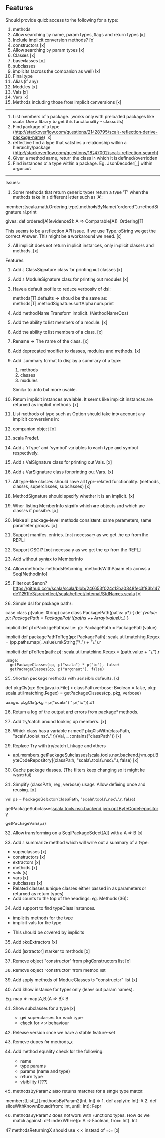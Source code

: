 ## Features ##

Should provide quick access to the following for a type:

1. methods
  1. Allow searching by name, param types, flags and return types [x]
  1. Include implicit conversion methods? [x]
1. constructors [x]
  1. Allow searching by param types [x]
1. Classes [x]
1. baseclasses [x]
1. subclasses
1. implicits (across the companion as well) [x]
1. Final type
1. Alias (if any)
1. Modules [x]
1. Vals [x]
1. Vars [x]
1. Methods including those from implicit conversions [x]

----

1. List members of a package. (works only with preloaded packages like scala. Use a library to get this functionality - classutils)
2. Find package of a type (http://stackoverflow.com/questions/21428795/scala-reflection-derive-package-name) [x]
3. reflective find a type that satisfies a relationship within a hierarchy/package (http://stackoverflow.com/questions/18247002/scala-reflection-search)
4. Given a method name, return the class in which it is defined/overridden
5. Find instances of a type within a package. Eg. JsonDecoder[_] within argonaut

----

Issues:

1. Some methods that return generic types return a type 'T' when the methods take in a different letter such as 'A':

members[scala.math.Ordering.type].methodsByName("ordered").methodSignature.nl.print

gives:
    def ordered[A](evidence$1: A => Comparable[A]): Ordering[T]

This seems to be a reflection API issue. If we use Type.toString we get the correct Answer. This might be a workaround we need. [x]

2. All implicit does not return implicit instances, only implicit classes and methods. [x]

Features:

1. Add a ClassSignature class for printing out classes [x]

2. Add a ModuleSignature class for printing out modules [x]

3. Have a default profile to reduce verbosity of dsl:

    methods[T].defaults -> should be the same as:
    methods[T].methodSignature.sortAlpha.num.print

4. Add methodName Transform implicit. (MethodNameOps)

5. Add the ability to list members of a module. [x]

6. Add the ability to list members of a class. [x]

7. Rename <init> -> The name of the class. [x]

8. Add deprecated modifier to classes, modules and methods. [x]

9. Add .summary format to display a summary of a type:
    1. methods
    2. classes
    3. modules

    Similar to .info but more usable.

10. Return implicit instances available.
    It seems like implicit instances are returned as implicit methods. [x]

11. List methods of type such as Option should take into account any implicit conversions in:
 1. companion object [x]
 2. scala.Predef.

12. Add a 'rType' and 'symbol' variables to each type and symbol respectively.

13. Add a ValSignature class for printing out Vals. [x]

14. Add a VarSignature class for printing out Vars. [x]

15. All type-like classes should have all type-related functionality. (methods, classes, superclasses, subclasses) [x]

16. MethodSignature should specify whether it is an implicit. [x]

17. When listing MemberInfo signify which are objects and which are classes if possible. [x]

18. Make all package-level methods consistent: same parameters, same parameter groups. [x]

19. Support manifest entries. [not necessary as we get the cp from the REPL]

20. Support OSGI? [not necessary as we get the cp from the REPL]

21. Add without syntax to MemberInfo

22. Allow methods: methodsReturning, methodsWithParam etc across a Seq[MethodInfo]

23. Filter out $anon? https://github.com/scala/scala/blob/246653f024c13ba0348fec3f83b147de11251fe3/src/reflect/scala/reflect/internal/StdNames.scala [x]

24. Simple dsl for package paths:

case class p(value: String)
case class PackagePath(paths: p*) {
    def *(value: p): PackagePath = PackagePath((paths ++ Array(value)):_*)
}

implicit def pToPackagePath(value: p): PackagePath = PackagePath(value)

implicit def packagePathToReg(pp: PackagePath): scala.util.matching.Regex =
    (pp.paths.map(_.value).mkString("\\.") + "\\.").r

implicit def pToReg(path: p): scala.util.matching.Regex =
    (path.value + "\\.").r

    usage:
      getPackageClasses(cp, p("scala") * p("io"), false)
      getPackageClasses(cp, p("argonaut"), false)

25. Shorten package methods with sensible defaults: [x]

  def pkgCls(cp: Seq[java.io.File] = classPath,verbose: Boolean = false, pkg: scala.util.matching.Regex) = getPackageClasses(cp, pkg, verbose)

  usage:
    pkgCls(pkg = p("scala") * p("io")).d1

26. Return a log of the output and errors from package* methods.

27. Add try/catch around looking up members. [x]

28. Which class has a variable named?
    pkgClsWith(classPath, "scala\\.tools\\.nsc\\.".r)(Val, _.contains("classPath")) [x]

29. Replace Try with try/catch Linkage and others
- api.members.getPackageSubclasses[scala.tools.nsc.backend.jvm.opt.ByteCodeRepository](classPath, "scala\\.tools\\.nsc\\.".r, false) [x]

30. Cache package classes. (The filters keep changing so it might be wasteful)

31. Simplify (classPath, reg, verbose) usage. Allow defining once and reusing. [x]

 val ps = PackageSelector(classPath, "scala\\.tools\\.nsc\\.".r, false)

 getPackageSubclasses[scala.tools.nsc.backend.jvm.opt.ByteCodeRepository](ps)

 getPackageVals(ps)

 32. Allow transforming on a Seq[PackageSelect[A]] with a A => B [x]

 33. Add a summarize method which will write out a summary of a type:
  - superclasses [x]
  - constructors [x]
  - extractors [x]
  - methods [x]
  - vals [x]
  - vars [x]
  - subclasses [x]
  - Related classes (unique classes either passed in as parameters or returned as return types)
  - Add counts to the top of the headings:
    eg. Methods (36):

34. Add support to find typeClass instances.
  - implicits methods for the type
  - implicit vals for the type
  * This should be covered by implicits

35. Add pkgExtractors [x]

36. Add [extractor] marker to methods [x]

37. Remove object "constructor" from pkgConstructors list [x]

38. Remove object "constructor" from method list

39. Add apply methods of ModuleClasses to "constructor" list [x]

40. Add Show instance for types only (leave out param names).

  Eg. map => map[A,B](A => B): B

41. Show subclasses for a type [x]
    - get superclasses for each type
    - check for <:< behaviour

42. Release version once we have a stable feature-set

43. Remove dupes for methods_x

44. Add method equality check for the following:
    - name
    - type params
    - params (name and type)
    - return type
    - visibility (???)

45. methodsByParam2 also returns matches for a single type match:

  members[List[_]].methodsByParam2[Int, Int] =>
    1. def apply(n: Int): A
    2. def sliceWithKnownBound(from: Int, until: Int): Repr

46. methodsByParam2 does not work with Functionx types. How do we match against:
  def indexWhere(p: A => Boolean, from: Int): Int

47 methodsReturningX should use <:< instead of =:= [x]